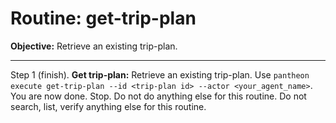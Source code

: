 # Routine: get-trip-plan

**Objective:** Retrieve an existing trip-plan.

---

Step 1 (finish). **Get trip-plan:** Retrieve an existing trip-plan. Use `pantheon execute get-trip-plan --id <trip-plan id> --actor <your_agent_name>`. You are now done. Stop. Do not do anything else for this routine. Do not search, list, verify anything else for this routine.